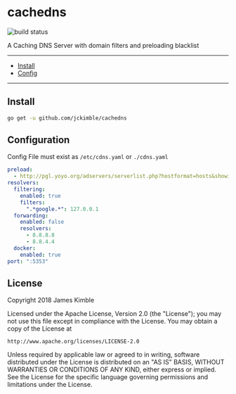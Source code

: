 # cachedns
![build status](https://github.com/jckimble/cachedns/actions/workflows/build.yml/badge.svg?branch=master)

A Caching DNS Server with domain filters and preloading blacklist

---
* [Install](#install)
* [Config](#config)

---

## Install
```sh
go get -u github.com/jckimble/cachedns
```

## Configuration
Config File must exist as `/etc/cdns.yaml` or `./cdns.yaml`
```yaml
preload:
  - http://pgl.yoyo.org/adservers/serverlist.php?hostformat=hosts&showintro=0&mimetype=plaintext
resolvers:
  filtering:
    enabled: true
    filters:
      ".*google.*": 127.0.0.1
  forwarding:
    enabled: false
    resolvers:
      - 8.8.8.8
      - 8.8.4.4
  docker:
    enabled: true
port: ":5353"
```

## License

Copyright 2018 James Kimble

Licensed under the Apache License, Version 2.0 (the "License");
you may not use this file except in compliance with the License.
You may obtain a copy of the License at

    http://www.apache.org/licenses/LICENSE-2.0

Unless required by applicable law or agreed to in writing, software
distributed under the License is distributed on an "AS IS" BASIS,
WITHOUT WARRANTIES OR CONDITIONS OF ANY KIND, either express or implied.
See the License for the specific language governing permissions and
limitations under the License.
